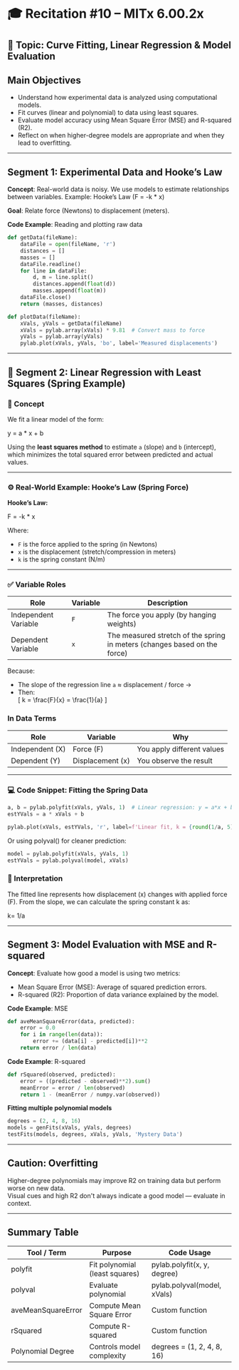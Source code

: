 # 🎓 Recitation #10 – MITx 6.00.2x

## 🧭 Topic: Curve Fitting, Linear Regression & Model Evaluation

## Main Objectives
- Understand how experimental data is analyzed using computational models.
- Fit curves (linear and polynomial) to data using least squares.
- Evaluate model accuracy using Mean Square Error (MSE) and R-squared (R2).
- Reflect on when higher-degree models are appropriate and when they lead to overfitting.

---

## Segment 1: Experimental Data and Hooke’s Law

**Concept**: Real-world data is noisy. We use models to estimate relationships between variables. Example: Hooke’s Law (F = -k * x)

**Goal**: Relate force (Newtons) to displacement (meters).

**Code Example**: Reading and plotting raw data

```python
def getData(fileName):
    dataFile = open(fileName, 'r')
    distances = []
    masses = []
    dataFile.readline()
    for line in dataFile:
        d, m = line.split()
        distances.append(float(d))
        masses.append(float(m))
    dataFile.close()
    return (masses, distances)

def plotData(fileName):
    xVals, yVals = getData(fileName)
    xVals = pylab.array(xVals) * 9.81  # Convert mass to force
    yVals = pylab.array(yVals)
    pylab.plot(xVals, yVals, 'bo', label='Measured displacements')
```

---

## 🔹 Segment 2: Linear Regression with Least Squares (Spring Example)

### 📌 Concept
We fit a linear model of the form:

y = a * x + b

Using the **least squares method** to estimate `a` (slope) and `b` (intercept), which minimizes the total squared error between predicted and actual values.

---

### ⚙️ Real-World Example: Hooke’s Law (Spring Force)

**Hooke’s Law:**

F = -k * x

Where:
- `F` is the force applied to the spring (in Newtons)
- `x` is the displacement (stretch/compression in meters)
- `k` is the spring constant (N/m)

---

### ✅ Variable Roles

| Role                 | Variable   | Description                                                                 |
|----------------------|------------|-----------------------------------------------------------------------------|
| Independent Variable | `F`        | The force you apply (by hanging weights)                                   |
| Dependent Variable   | `x`        | The measured stretch of the spring in meters (changes based on the force)  |

Because:
- The slope of the regression line `a` ≈ displacement / force →  
- Then:  
  \[
  k = \frac{F}{x} = \frac{1}{a}
  \]

### In Data Terms

| Role            | Variable      | Why                            |
|-----------------|---------------|---------------------------------|
| Independent (X) | Force (F)      | You apply different values      |
| Dependent (Y)   | Displacement (x) | You observe the result          |



---

### 💻 Code Snippet: Fitting the Spring Data

```python
a, b = pylab.polyfit(xVals, yVals, 1)  # Linear regression: y = a*x + b
estYVals = a * xVals + b

pylab.plot(xVals, estYVals, 'r', label=f'Linear fit, k = {round(1/a, 5)}')
```
Or using polyval() for cleaner prediction:

```python
model = pylab.polyfit(xVals, yVals, 1)
estYVals = pylab.polyval(model, xVals)
```
### 📌 Interpretation
The fitted line represents how displacement (x) changes with applied force (F).
From the slope, we can calculate the spring constant k as:

k= 1/a

---

## Segment 3: Model Evaluation with MSE and R-squared

**Concept**: Evaluate how good a model is using two metrics:
- Mean Square Error (MSE): Average of squared prediction errors.
- R-squared (R2): Proportion of data variance explained by the model.

**Code Example**: MSE

```python
def aveMeanSquareError(data, predicted):
    error = 0.0
    for i in range(len(data)):
        error += (data[i] - predicted[i])**2
    return error / len(data)
```

**Code Example**: R-squared

```python
def rSquared(observed, predicted):
    error = ((predicted - observed)**2).sum()
    meanError = error / len(observed)
    return 1 - (meanError / numpy.var(observed))
```

**Fitting multiple polynomial models**

```python
degrees = (2, 4, 8, 16)
models = genFits(xVals, yVals, degrees)
testFits(models, degrees, xVals, yVals, 'Mystery Data')
```

---

## Caution: Overfitting

Higher-degree polynomials may improve R2 on training data but perform worse on new data.  
Visual cues and high R2 don't always indicate a good model — evaluate in context.

---

## Summary Table

| Tool / Term           | Purpose                                   | Code Usage                         |
|-----------------------|--------------------------------------------|------------------------------------|
| polyfit               | Fit polynomial (least squares)            | pylab.polyfit(x, y, degree)        |
| polyval               | Evaluate polynomial                       | pylab.polyval(model, xVals)        |
| aveMeanSquareError    | Compute Mean Square Error                 | Custom function                    |
| rSquared              | Compute R-squared                         | Custom function                    |
| Polynomial Degree     | Controls model complexity                 | degrees = (1, 2, 4, 8, 16)         |
